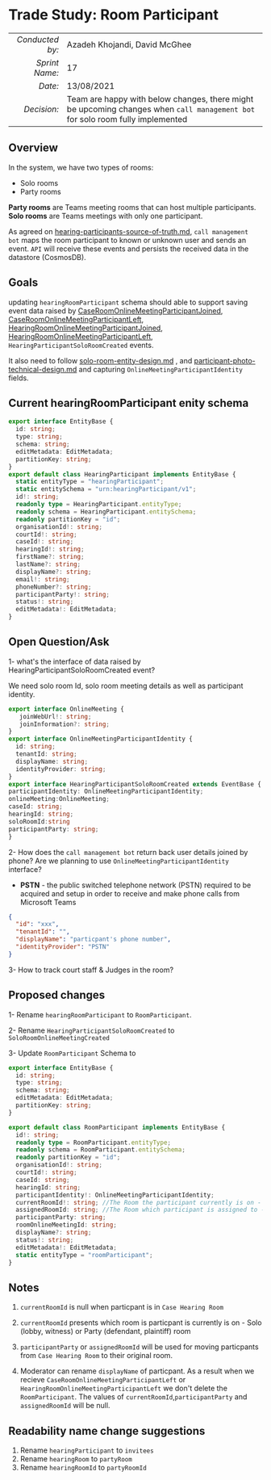 # Trade Study: Room Participant

|                 |                                                                                                                               |
| --------------: | ----------------------------------------------------------------------------------------------------------------------------- |
| _Conducted by:_ | Azadeh Khojandi, David McGhee                                                                                                 |
|  _Sprint Name:_ | 17                                                                                                                            |
|         _Date:_ | 13/08/2021                                                                                                                    |
|     _Decision:_ | Team are happy with below changes, there might be upcoming changes when `call management bot` for solo room fully implemented |

## Overview

In the system, we have two types of rooms:

- Solo rooms
- Party rooms

**Party rooms** are Teams meeting rooms that can host multiple participants.
**Solo rooms** are Teams meetings with only one participant.

As agreed on
[hearing-participants-source-of-truth.md](./hearing-participants-source-of-truth.md),
`call management bot` maps the room participant to known or unknown user and
sends an event. `API` will receive these events and persists the received data
in the datastore (CosmosDB).

## Goals

updating `hearingRoomParticipant` schema should able to support saving event
data raised by
[CaseRoomOnlineMeetingParticipantJoined](../wiki/events/CaseRoomOnlineMeetingParticipantJoined.md),
[CaseRoomOnlineMeetingParticipantLeft](../wiki/events/CaseRoomOnlineMeetingParticipantLeft.md),
[HearingRoomOnlineMeetingParticipantJoined](../wiki/events/HearingRoomOnlineMeetingParticipantJoined.md),
[HearingRoomOnlineMeetingParticipantLeft](../wiki/events/HearingRoomOnlineMeetingParticipantLeft.md),
`HearingParticipantSoloRoomCreated`
events.

It also need to follow
[solo-room-entity-design.md](./solo-room-entity-design.md) , and
[participant-photo-technical-design.md](./participant-photo-technical-design.md)
and capturing `OnlineMeetingParticipantIdentity` fields.

## Current hearingRoomParticipant enity schema

```typescript
export interface EntityBase {
  id: string;
  type: string;
  schema: string;
  editMetadata: EditMetadata;
  partitionKey: string;
}
export default class HearingParticipant implements EntityBase {
  static entityType = "hearingParticipant";
  static entitySchema = "urn:hearingParticipant/v1";
  id!: string;
  readonly type = HearingParticipant.entityType;
  readonly schema = HearingParticipant.entitySchema;
  readonly partitionKey = "id";
  organisationId!: string;
  courtId!: string;
  caseId!: string;
  hearingId!: string;
  firstName?: string;
  lastName?: string;
  displayName?: string;
  email!: string;
  phoneNumber?: string;
  participantParty!: string;
  status!: string;
  editMetadata!: EditMetadata;
}
```

## Open Question/Ask

1- what's the interface of data raised by HearingParticipantSoloRoomCreated
event?

We need solo room Id, solo room meeting details as well as participant identity.

```typescript
export interface OnlineMeeting {
   joinWebUrl!: string;
   joinInformation?: string;
}
export interface OnlineMeetingParticipantIdentity {
  id: string;
  tenantId: string;
  displayName: string;
  identityProvider: string;
}
export interface HearingParticipantSoloRoomCreated extends EventBase {
participantIdentity: OnlineMeetingParticipantIdentity;
onlineMeeting:OnlineMeeting;
caseId: string;
hearingId: string;
soloRoomId:string
participantParty: string;
}

```

2- How does the `call management bot` return back user details joined by phone?
Are we planning to use `OnlineMeetingParticipantIdentity` interface?

- **PSTN** - the public switched telephone network (PSTN) required to be
  acquired and setup in order to receive and make phone calls from Microsoft
  Teams

```json
{
  "id": "xxx",
  "tenantId": "",
  "displayName": "particpant's phone number",
  "identityProvider": "PSTN"
}
```

3- How to track court staff & Judges in the room?

## Proposed changes

1- Rename `hearingRoomParticipant` to `RoomParticipant`.

2- Rename `HearingParticipantSoloRoomCreated` to `SoloRoomOnlineMeetingCreated`

3- Update `RoomParticipant` Schema to

```typescript
export interface EntityBase {
  id: string;
  type: string;
  schema: string;
  editMetadata: EditMetadata;
  partitionKey: string;
}

export default class RoomParticipant implements EntityBase {
  id!: string;
  readonly type = RoomParticipant.entityType;
  readonly schema = RoomParticipant.entitySchema;
  readonly partitionKey = "id";
  organisationId!: string;
  courtId!: string;
  caseId: string;
  hearingId: string;
  participantIdentity!: OnlineMeetingParticipantIdentity;
  currentRoomId!: string; //The Room the participant currently is on - Solo (lobby, witness) or Party (defendant, plaintiff) room  - null for case room
  assignedRoomId: string; //The Room which participant is assigned to - Solo or party room
  participantParty: string;
  roomOnlineMeetingId: string;
  displayName?: string;
  status!: string;
  editMetadata!: EditMetadata;
  static entityType = "roomParticipant";
}
```

## Notes

1. `currentRoomId` is null when particpant is in `Case Hearing Room`

2. `currentRoomId` presents which room is particpant is currently is on - Solo
   (lobby, witness) or Party (defendant, plaintiff) room

3. `participantParty` or `assignedRoomId` will be used for moving particpants
   from `Case Hearing Room` to their original room.

4. Moderator can rename `displayName` of particpant. As a result when we recieve
   `CaseRoomOnlineMeetingParticipantLeft` or
   `HearingRoomOnlineMeetingParticipantLeft` we don't delete the
   `RoomParticipant`. The values of `currentRoomId`,`participantParty` and
   `assignedRoomId` will be null.

## Readability name change suggestions

1. Rename `hearingParticipant` to `invitees`
2. Rename `hearingRoom` to `partyRoom`
3. Rename `hearingRoomId` to `partyRoomId`
